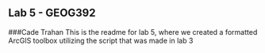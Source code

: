 ## Lab 5 - GEOG392
###Cade Trahan
This is the readme for lab 5, where we created a formatted ArcGIS toolbox utilizing the script that was made in lab 3